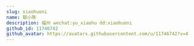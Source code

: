 ```yaml
---
slug: xiaohuoni
name: 聪小陈
description: 福州 wechat:yu_xiaohu dd:xiaohuoni
github_id: 11746742
github_avatar: https://avatars.githubusercontent.com/u/11746742?v=4
---
```


